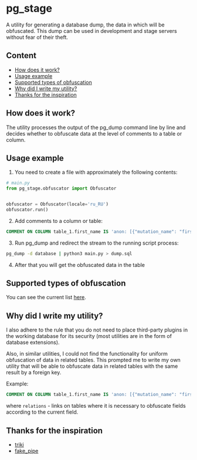 # pg_stage

A utility for generating a database dump, the data in which will be obfuscated. This dump can be used in development and 
stage servers without fear of their theft.

## Content

- [How does it work?](#how-does-it-work)
- [Usage example](#usage-example)
- [Supported types of obfuscation](#supported-types-of-obfuscation)
- [Why did I write my utility?](#why-did-i-write-my-utility)
- [Thanks for the inspiration](#thanks-for-the-inspiration)

## How does it work?

The utility processes the output of the pg_dump command line by line and decides whether to obfuscate data at the level 
of comments to a table or column.

## Usage example

1. You need to create a file with approximately the following contents:

```python
# main.py
from pg_stage.obfuscator import Obfuscator


obfuscator = Obfuscator(locale='ru_RU')
obfuscator.run()
```

2. Add comments to a column or table:

```sql
COMMENT ON COLUMN table_1.first_name IS 'anon: [{"mutation_name": "first_name"}]';
```

3. Run pg_dump and redirect the stream to the running script process:

```bash
pg_dump -d database | python3 main.py > dump.sql
```

4. After that you will get the obfuscated data in the table

## Supported types of obfuscation

You can see the current list [here](https://github.com/froOzzy/pg_stage/blob/main/src/pg_stage/mutator.py).

## Why did I write my utility?

I also adhere to the rule that you do not need to place third-party plugins in the working database for its security 
(most utilities are in the form of database extensions).

Also, in similar utilities, I could not find the functionality for uniform obfuscation of data in related tables. 
This prompted me to write my own utility that will be able to obfuscate data in related tables with the same result 
by a foreign key.

Example:

```sql
COMMENT ON COLUMN table_1.first_name IS 'anon: [{"mutation_name": "first_name", "relations": [{"table_name": "table_1", "column_name": "last_name", "from_column_name": "id", "to_column_name": "id"}]}]';
```

where `relations` - links on tables where it is necessary to obfuscate fields according to the current field.

## Thanks for the inspiration

- [triki](https://github.com/josacar/triki)
- [fake_pipe](https://github.com/ddrscott/fake_pipe)
